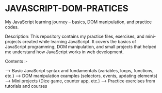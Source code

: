 # JAVASCRIPT-DOM-PRATICES
My JavaScript learning journey – basics, DOM manipulation, and practice codes.

Description:
This repository contains my practice files, exercises, and mini-projects created while learning JavaScript. It covers the basics of JavaScript programming, DOM manipulation, and small projects that helped me understand how JavaScript works in web development.

Contents :-

--> Basic JavaScript syntax and fundamentals (variables, loops, functions, etc.)
--> DOM manipulation examples (selectors, events, updating elements)
--> Mini projects (Dice game, counter app, etc.)
--> Practice exercises from tutorials and courses
